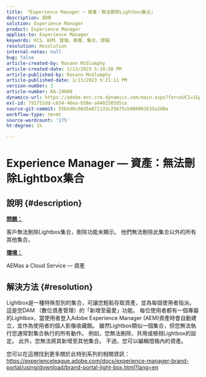 ```yaml
---
title: 「Experience Manager — 資產：無法刪除Lightbox集合」
description: 說明
solution: Experience Manager
product: Experience Manager
applies-to: Experience Manager
keywords: KCS、AEM、雲端、資產、集合、燈箱
resolution: Resolution
internal-notes: null
bug: false
article-created-by: Roxann McGlumphy
article-created-date: 1/13/2023 5:19:50 PM
article-published-by: Roxann McGlumphy
article-published-date: 1/13/2023 5:21:11 PM
version-number: 3
article-number: KA-19080
dynamics-url: https://adobe-ent.crm.dynamics.com/main.aspx?forceUCI=1&pagetype=entityrecord&etn=knowledgearticle&id=ed3ada76-6693-ed11-aad1-6045bd006a22
exl-id: 791f52dd-c634-46ea-b58e-a4402505d5ce
source-git-commit: 55b5d0c08d5e671133c25675cb980001635a280a
workflow-type: tm+mt
source-wordcount: '175'
ht-degree: 1%

---
```


# Experience Manager — 資產：無法刪除Lightbox集合

## 說明 {#description}


<u><b>問題：</b></u>

客戶無法刪除Lightbox集合，刪除功能未顯示。 他們無法刪除此集合以外的所有其他集合。

<u><b>環境：</b></u>

AEMas a Cloud Service — 資產


## 解決方法 {#resolution}


Lightbox是一種特殊型別的集合，可讓您輕鬆存取資產，並為每個使用者指派。 這是您DAM （數位資產管理）的「新增至最愛」功能。 每位使用者都有一個專屬的Lightbox，當使用者登入Adobe Experience Manager (AEM)資產時會自動建立，並作為使用者的個人影像收藏館。
雖然Lightbox類似一個集合，但您無法執行您通常對集合執行的所有動作。 例如，您無法刪除、共用或檢視Lightbox的設定。 此外，您無法將其新增至其他集合。 不過，您可以編輯燈箱內的資產。

您可以在這裡找到更多關於此特別系列的相關資訊： https://experienceleague.adobe.com/docs/experience-manager-brand-portal/using/download/brand-portal-light-box.html?lang=en
